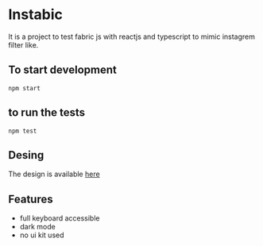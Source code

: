 # Instabic

It is a project to test fabric js with reactjs and typescript to mimic instagrem filter like.

## To start development

```
npm start
```

## to run the tests

```
npm test
```

## Desing

The design is available [here](https://miro.com/app/board/o9J_l_GNwCI=/)

## Features

- full keyboard accessible
- dark mode
- no ui kit used